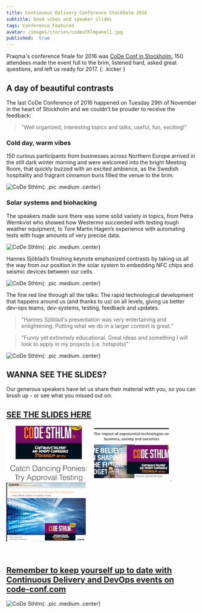 ```yaml
---
title: Continuous Delivery Conference Stockholm 2016
subtitle: Good vibes and speaker slides
tags: Conference Featured
avatar: /images/stories/codesthlmpanel1.jpg
published:  true
---
```

Praqma's conference finale for 2016 was [CoDe Conf in Stockholm.](http://www.code-conf.com/code-sthlm-2016/)
150 attendees made the event full to the brim, listened hard, asked great questions, and left us ready for 2017.
{: .kicker }

<!--break-->

## A day of beautiful contrasts

The last CoDe Conference of 2016 happened on Tuesday 29th of November in the heart of Stockholm and we couldn’t be prouder to receive the feedback:

> "Well organized, interesting topics and talks, useful, fun, exciting!"

### Cold day, warm vibes

150 curious participants from businesses across Northern Europe arrived in the still dark winter morning and were welcomed into the bright Meeting Room, that quickly buzzed with an excited ambience, as the Swedish hospitality and fragrant cinnamon buns filled the venue to the brim.


![CoDe Sthlm](/images/stories/codeconfstaircase.jpg){: .pic .medium .center}


### Solar systems and biohacking

The speakers made sure there was some solid variety in topics, from Petra Wernkvist who showed how Westermo succeeded with testing tough weather equipment, to Tore Martin Hagen’s experience with automating tests with huge amounts of very precise data.

![CoDe Sthlm](/images/stories/petraonstage.jpg){: .pic .medium .center}


Hannes Sjöblad’s finishing keynote emphasized contrasts by taking us all the way from our position in the solar system to embedding NFC chips and seismic devices between our cells.

![CoDe Sthlm](/images/stories/guillaumespeaks.png){: .pic .medium .center}

The fine red line through all the talks: The rapid technological development that happens around us (and thanks to us) on all levels, giving us better dev-ops teams, dev-systems, testing, feedback and updates.


> "Hannes Sjöblad's presentation was very entertaining and enlightening. Putting what we do in a larger context is great."

> "Funny yet extremely educational. Great ideas and something I will look to apply in my projects (i.e. hotspots)"

![CoDe Sthlm](/images/stories/codeconfaudience1.jpg){: .pic .medium .center}


## WANNA SEE THE SLIDES?
Our generous speakers have let us share their material with you, so you can brush up - or see what you missed out on:

## [SEE THE SLIDES HERE](https://drive.google.com/drive/folders/0B4fPio_UKSlecTJ5R3BDZTF4MVk)



![CoDe Sthlm](/images/stories/slidesetemily.png) ![CoDe Sthlm](/images/stories/slidesethannes1.png)
 . ![CoDe Sthlm](/images/stories/slidesetpetra1.png)

<br/>

## [Remember to keep yourself up to date with Continuous Delivery and DevOps events on code-conf.com](http://www.code-conf.com/)


![CoDe Sthlm](/images/stories/lanyardssthlm16.jpg){: .pic .medium .center}
